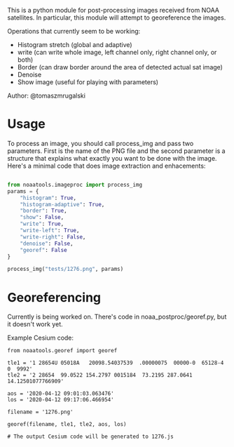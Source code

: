 This is a python module for post-processing images received from NOAA satellites. In particular, this
module will attempt to georeference the images.

Operations that currently seem to be working:

* Histogram stretch (global and adaptive)
* write (can write whole image, left channel only, right channel only, or both)
* Border (can draw border around the area of detected actual sat image)
* Denoise
* Show image (useful for playing with parameters)

Author: @tomaszmrugalski

# Usage

To process an image, you should call process_img and pass two parameters. First is the name
of the PNG file and the second parameter is a structure that explains what exactly you want
to be done with the image. Here's a minimal code that does image extraction and enhacements:

```python

from noaatools.imageproc import process_img
params = {
    "histogram": True,
    "histogram-adaptive": True,
    "border": True,
    "show": False,
    "write": True,
    "write-left": True,
    "write-right": False,
    "denoise": False,
    "georef": False
}

process_img("tests/1276.png", params)
```

# Georeferencing

Currently is being worked on. There's code in noaa_postproc/georef.py, but it doesn't work yet.


Example Cesium code:

```
from noaatools.georef import georef

tle1 = '1 28654U 05018A   20098.54037539  .00000075  00000-0  65128-4 0  9992'
tle2 = '2 28654  99.0522 154.2797 0015184  73.2195 287.0641 14.12501077766909'

aos = '2020-04-12 09:01:03.063476'
los = '2020-04-12 09:17:06.466954'

filename = '1276.png'

georef(filename, tle1, tle2, aos, los)

# The output Cesium code will be generated to 1276.js
```
